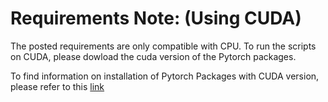 # Requirements Note: (Using CUDA)

The posted requirements are only compatible with CPU. To run the scripts on CUDA, please dowload the cuda version of the Pytorch packages. 

To find information on installation of Pytorch Packages with CUDA version, please refer to this [link](https://pytorch.org/get-started/locally/) 
